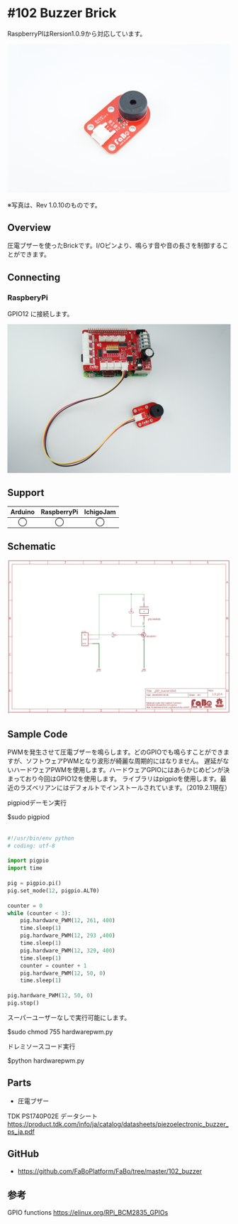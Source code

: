 # #102 Buzzer Brick

RaspberryPIはRersion1.0.9から対応しています。

![](/img/100_analog/product/102_v10.jpeg)
<!--COLORME-->

※写真は、Rev 1.0.10のものです。

## Overview
圧電ブザーを使ったBrickです。I/Oピンより、鳴らす音や音の長さを制御することができます。

## Connecting
### RaspberyPi
GPIO12 に接続します。

![](/img/100_analog/connect/102_buzzer_connect.jpeg)

## Support
|Arduino|RaspberryPi|IchigoJam|
|:--:|:--:|:--:|
|◯|◯|◯|

## Schematic

![](/img/100_analog/schematic/102_buzzer_v10.png)

## Sample Code

PWMを発生させて圧電ブザーを鳴らします。どのGPIOでも鳴らすことができますが、ソフトウェアPWMとなり波形が綺麗な周期的にはなりません。
遅延がないハードウェアPWMを使用します。ハードウェアGPIOにはあらかじめピンが決まっており今回はGPIO12を使用します。
ライブラリはpigpioを使用します。最近のラズベリアンにはデフォルトでインストールされています。（2019.2.1現在）


pigpiodデーモン実行

$sudo pigpiod


```python

#!/usr/bin/env python
# coding: utf-8

import pigpio
import time

pig = pigpio.pi()
pig.set_mode(12, pigpio.ALT0)

counter = 0
while (counter < 3):
    pig.hardware_PWM(12, 261, 400)
    time.sleep(1)
    pig.hardware_PWM(12, 293 ,400)
    time.sleep(1)
    pig.hardware_PWM(12, 329, 400)
    time.sleep(1)
    counter = counter + 1
    pig.hardware_PWM(12, 50, 0)
    time.sleep(1)

pig.hardware_PWM(12, 50, 0)
pig.stop()

```

スーパーユーザーなしで実行可能にします。

$sudo chmod 755 hardwarepwm.py

ドレミソースコード実行

$python hardwarepwm.py

## Parts
- 圧電ブザー

TDK PS1740P02E データシート
https://product.tdk.com/info/ja/catalog/datasheets/piezoelectronic_buzzer_ps_ja.pdf

## GitHub

- https://github.com/FaBoPlatform/FaBo/tree/master/102_buzzer

##  参考

GPIO functions
https://elinux.org/RPi_BCM2835_GPIOs

